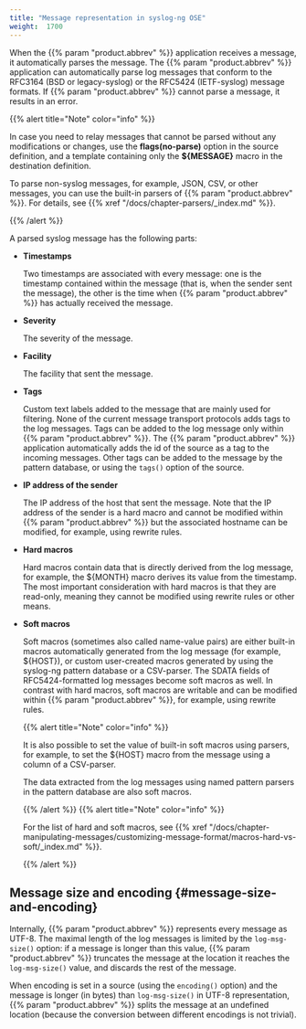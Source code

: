 ```yaml
---
title: "Message representation in syslog-ng OSE"
weight:  1700
---
```

<!-- DISCLAIMER: This file is based on the syslog-ng Open Source Edition documentation https://github.com/balabit/syslog-ng-ose-guides/commit/2f4a52ee61d1ea9ad27cb4f3168b95408fddfdf2 and is used under the terms of The syslog-ng Open Source Edition Documentation License. The file has been modified by Axoflow. -->

When the {{% param "product.abbrev" %}} application receives a message, it automatically parses the message. The {{% param "product.abbrev" %}} application can automatically parse log messages that conform to the RFC3164 (BSD or legacy-syslog) or the RFC5424 (IETF-syslog) message formats. If {{% param "product.abbrev" %}} cannot parse a message, it results in an error.

{{% alert title="Note" color="info" %}}

In case you need to relay messages that cannot be parsed without any modifications or changes, use the **flags(no-parse)** option in the source definition, and a template containing only the **${MESSAGE}** macro in the destination definition.

To parse non-syslog messages, for example, JSON, CSV, or other messages, you can use the built-in parsers of {{% param "product.abbrev" %}}. For details, see {{% xref "/docs/chapter-parsers/_index.md" %}}.

{{% /alert %}}

A parsed syslog message has the following parts:

  - **Timestamps**
    
    Two timestamps are associated with every message: one is the timestamp contained within the message (that is, when the sender sent the message), the other is the time when {{% param "product.abbrev" %}} has actually received the message.

  - **Severity**
    
    The severity of the message.

  - **Facility**
    
    The facility that sent the message.

  - **Tags**
    
    Custom text labels added to the message that are mainly used for filtering. None of the current message transport protocols adds tags to the log messages. Tags can be added to the log message only within {{% param "product.abbrev" %}}. The {{% param "product.abbrev" %}} application automatically adds the id of the source as a tag to the incoming messages. Other tags can be added to the message by the pattern database, or using the `tags()` option of the source.

  - **IP address of the sender**
    
    The IP address of the host that sent the message. Note that the IP address of the sender is a hard macro and cannot be modified within {{% param "product.abbrev" %}} but the associated hostname can be modified, for example, using rewrite rules.

  - **Hard macros**
    
    Hard macros contain data that is directly derived from the log message, for example, the ${MONTH} macro derives its value from the timestamp. The most important consideration with hard macros is that they are read-only, meaning they cannot be modified using rewrite rules or other means.

  - **Soft macros**
    
    Soft macros (sometimes also called name-value pairs) are either built-in macros automatically generated from the log message (for example, ${HOST}), or custom user-created macros generated by using the syslog-ng pattern database or a CSV-parser. The SDATA fields of RFC5424-formatted log messages become soft macros as well. In contrast with hard macros, soft macros are writable and can be modified within {{% param "product.abbrev" %}}, for example, using rewrite rules.
    
    {{% alert title="Note" color="info" %}}
    
    It is also possible to set the value of built-in soft macros using parsers, for example, to set the ${HOST} macro from the message using a column of a CSV-parser.
    
    The data extracted from the log messages using named pattern parsers in the pattern database are also soft macros.
    
    {{% /alert %}} {{% alert title="Note" color="info" %}}
    
    For the list of hard and soft macros, see {{% xref "/docs/chapter-manipulating-messages/customizing-message-format/macros-hard-vs-soft/_index.md" %}}.
    
    {{% /alert %}}


## Message size and encoding {#message-size-and-encoding}

Internally, {{% param "product.abbrev" %}} represents every message as UTF-8. The maximal length of the log messages is limited by the `log-msg-size()` option: if a message is longer than this value, {{% param "product.abbrev" %}} truncates the message at the location it reaches the `log-msg-size()` value, and discards the rest of the message.

When encoding is set in a source (using the `encoding()` option) and the message is longer (in bytes) than `log-msg-size()` in UTF-8 representation, {{% param "product.abbrev" %}} splits the message at an undefined location (because the conversion between different encodings is not trivial).

